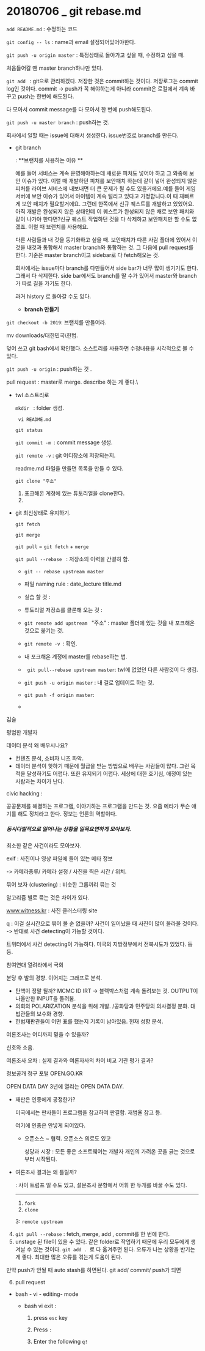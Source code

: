 # 20180706 _ git rebase.md



```add README.md``` : 수정하는 코드

```git config -- ls``` : name과 email 설정되어있어야한다.

```git push -u origin master``` : 특정상태로 돌아가고 싶을 때, 수정하고 싶을 때.  



처음들어갈 땐 master branch하나만 있다. 

```git add ``` : git으로 관리하겠다. 저장한 것은 commit하는 것이다. 저장로그는 commit log인 것이다. commit -> push가 꼭 해야하는게 아니라 commit은 로컬에서 계속 바꾸고 push는 한번에 해도된다. 

다 모아서 commit message를 다 모아서 한 번에 push해도된다. 

```git push -u master branch```  : push하는 것. 

회사에서 일할 때는 issue에 대해서 생성한다. issue번호로 branch를 만든다. 

- git branch

  : **브랜치를 사용하는 이유 ** 

  예를 들어 서비스는 계속 운영해야하는데 새로운 피처도 넣어야 하고 그 와중에 보안 이슈가 있다. 이럴 때 개발하던 피처를 보안패치 하는데 같이 넣어 완성되지 않은 피처를 라이브 서비스에 내보내면 더 큰 문제가 될 수도 있을거에요.예를 들어 게임 서버에 보안 이슈가 있어서 아이템이 계속 털리고 있다고 가정합니다.이 때 재빠르게 보안 패치가 필요할거에요. 그런데 한쪽에서 신규 퀘스트를 개발하고 있었어요. 아직 개발은 완성되지 않은 상태인데 이 퀘스트가 완성되지 않은 채로 보안 패치와 같이 나가야 한다면?신규 퀘스트 작업하던 것을 다 삭제하고 보안패치만 할 수도 없겠죠. 이럴 때 브랜치를 사용해요.

  다른 사람들과 내 것을 동기화하고 싶을 때. 보안패치가 다른 사람 폴더에 있어서 이것을 내것과 통합해서 master branch와 통합하는 것. 그 다음에 pull request를 한다.  기준은 master branch이고 sidebar로 다 fetch해오는 것. 

  회사에서는 issue마다 branch를 다만들어서 side bar가 너무 많이 생기기도 한다. 그래서 다 삭제한다. side bar에서도 branch를 딸 수가 있어서 master와 branch가 따로 길을 가기도 한다. 

  과거 history 로 돌아갈 수도 있다. 

  - __branch 만들기__

```git checkout -b 2019```: 브랜치를 만들어라. 

mv downloads/대한민국\헌법.



덮어 쓰고 git bash에서 확인했다. 소스트리를 사용하면 수정내용을 시각적으로 볼 수 있다. 

```git push -u origin``` : push하는 것 .

pull request : master로 merge. describe 하는 게 좋다.\

- twl 소스트리로 

  ```mkdir ``` : folder 생성. 

  ``` vi README.md```

    

  ```git status```

  ```git commit -m ```: commit message 생성. 

  ```git remote -v``` : git 어디장소에 저장되는지. 

  

  readme.md 파일을 만들면 목록을 만들 수 있다. 

  ```git clone "주소"```

  

  

  1. 포크해온 계정에 있는 튜토리얼을 clone한다. 
  2. 

- git 최신상태로 유지하기.

  ```git fetch```

  ```git merge```

  ```git pull``` = ```git fetch```  + ```merge```

  ```git pull --rebase ```  : 저장소의 이력을 간결히 함. 		

  - ```git -- rebase upstream master```
  -  파일 naming rule : date_lecture title.md

  

  - 실습 할 것 : 
  - 튜토리얼 저장소를 클론해 오는 것 : 

  - ```git remote add upstream ```  "주소" : master 폴더에 있는 것을 내 포크해온 것으로 옮기는 것. 
  - ```git remote -v ```: 확인.
  - 내 포크해온 계정에 master를 rebase하는 법.
  - ``` git pull--rebase upstream master```: twl에 없었던 다른 사람것이 다 생김. 
  - ```git push -u origin master``` : 내 걸로 업데이트 하는 것. 
  - ```git push -f origin master```:  
  - 

김슬

평범한 개발자 

데이터 분석 왜 배우시나요? 

- 컨텐츠 분석, 소비자 니즈 파악. 
- 데이터 분석이 핫하기 때문에 월급을 받는 방법으로 배우는 사람들이 많다. 그런 목적을 달성하기도 어렵다. 또한 유지되기 어렵다. 세상에 대한 호기심, 애정이 있는 사람과는 차이가 난다. 

civic hacking :

공공문제를 해결하는 프로그램, 이야기하는 프로그램을 만드는 것.  요즘 메타가 무슨 얘기를 해도 정치라고 한다. 정보는 언론의 역할이다.

##### 동시다발적으로 일어나는 상황을 일목요연하게 모아보자. 

최소한 같은 사건이라도 모아보자. 

exif : 사진이나 영상 파일에 들어 있는 메타 정보 

-> 카메라종류/ 카메라 설정 / 사진을 찍은 시간  / 위치. 

묶어 보자 (clustering) : 비슷한 그룹끼리 묶는 것 

알고리즘 별로 묶는 것은 차이가 있다. 

www.witness.kr : 사진 클러스터링 site

q : 이걸 실시간으로 묶어 볼 순 없을까? 사건이 일어났을 때 사진이 많이 올라올 것이다. -> 반대로 사건 detecting이 가능할 것이다. 

트위터에서 사건 detecting이 가능하다. 미국의 지방정부에서 전복시도가 있었다. 등등. 

참여연대 열려라에서 국회

분당 후 발의 경향.  이어지는 그래프로 분석. 

- 탄핵이 정말 될까? MCMC ID IRT -> 블랙박스처럼 계속 돌려보는 것. OUTPUT이 나올만한 INPUT을 돌려봄. 
- 의회의 POLARIZATION 분석을 위해 개발. /공화당과 민주당의 의사결정 분화. 대법관들의 보수화 경향. 
- 헌법재판관들이 어떤 표를 했는지 기록이 남아있음. 헌재 성향 분석. 

여론조사는 어디까지 믿을 수 있을까? 

신호와 소음. 

여론조사 오차 : 실제 결과와 여론자사의 차이 비교 기관 평가 결과? 

정보공개 청구 포털 OPEN.GO.KR 

OPEN DATA DAY 3년에 열리는 OPEN DATA DAY. 

- 재판은 인종에게 공정한가? 

  미국에서는 판사들이 프로그램을 참고하여 판결함. 재범율 참고 등.

  여기에 인종은 안넣게 되어있다. 

  - 오픈소스 ~ 협력. 오픈소스 의료도 있고 

    성당과 시장 : 모든 좋은 소프트웨어는 개발자 개인의 가려온 곳을 긁는 것으로부터 시작된다. 

- 여론조사 결과는 왜 틀릴까?

  : 샤이 트럼프 일 수도 있고, 설문조사 문항에서 어휘 한 두개를 바꿀 수도 있다. 

  -----------

  1. ```fork```
  2. ```clone```

  3: ```remote upstream```

4. ```git pull --rebase``` : fetch, merge, add , commit를 한 번에 한다. 
5. unstage 된 file이 있을 수 있다. 같은 folder로 작업하기 때문에 우리 모두에게 생겨날 수 있는 것이다. ```git add . ```로 다 옮겨주면 된다. 오류가 나는 상황을 반기는 게 좋다. 최대한 많은 오류를 겪는게 도움이 된다.  

만약 push가 안될 때 auto stash를 하면된다. git add/ commit/ push가 되면 

6. pull request



- bash - vi - editing- mode 

  - bash vi exit :

    1. press ```esc``` key

    2. Press ```:```

    3. Enter the following ```q!```

       
